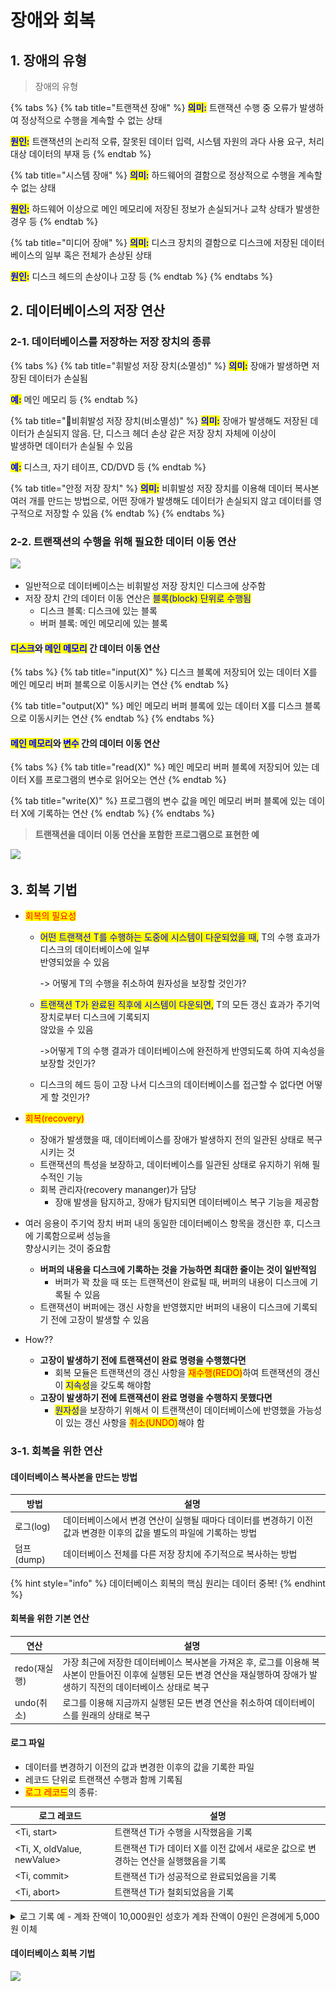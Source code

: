 # 장애와 회복

## 1. 장애의 유형

> 장애의 유형

{% tabs %}
{% tab title="트랜잭션 장애" %}
<mark style="color:blue;">**의미:**</mark> 트랜잭션 수행 중 오류가 발생하여 정상적으로 수행을 계속할 수 없는 상태

<mark style="color:blue;">**원인:**</mark> 트랜잭션의 논리적 오류, 잘못된 데이터 입력, 시스템 자원의 과다 사용 요구, 처리 대상 데이터의 부재 등
{% endtab %}

{% tab title="시스템 장애" %}
<mark style="color:blue;">**의미:**</mark> 하드웨어의 결함으로 정상적으로 수행을 계속할 수 없는 상태

<mark style="color:blue;">**원인:**</mark> 하드웨어 이상으로 메인 메모리에 저장된 정보가 손실되거나 교착 상태가 발생한 경우 등
{% endtab %}

{% tab title="미디어 장애" %}
<mark style="color:blue;">**의미:**</mark> 디스크 장치의 결함으로 디스크에 저장된 데이터베이스의 일부 혹은 전체가 손상된 상태

<mark style="color:blue;">**원인:**</mark> 디스크 헤드의 손상이나 고장 등
{% endtab %}
{% endtabs %}

## 2. 데이터베이스의 저장 연산

### **2-1. 데이터베이스를 저장하는 저장 장치의 종류**

{% tabs %}
{% tab title="휘발성 저장 장치(소멸성)" %}
<mark style="color:blue;">**의미:**</mark> 장애가 발생하면 저장된 데이터가 손실됨

<mark style="color:blue;">**예:**</mark> 메인 메모리 등
{% endtab %}

{% tab title="비휘발성 저장 장치(비소멸성)" %}
<mark style="color:blue;">**의미:**</mark> 장애가 발생해도 저장된 데이터가 손실되지 않음. 단, 디스크 헤더 손상 같은 저장 장치 자체에 이상이 \
발생하면 데이터가 손실될 수 있음

<mark style="color:blue;">**예:**</mark> 디스크, 자기 테이프, CD/DVD 등
{% endtab %}

{% tab title="안정 저장 장치" %}
<mark style="color:blue;">**의미:**</mark> 비휘발성 저장 장치를 이용해 데이터 복사본 여러 개를 만드는 방법으로, 어떤 장애가 발생해도 데이터가 손실되지 않고 데이터를 영구적으로 저장할 수 있음
{% endtab %}
{% endtabs %}

### **2-2. 트랜잭션의 수행을 위해 필요한 데이터 이동 연산**

![](../../../.gitbook/assets/IMG\_0006.PNG)

* 일반적으로 데이터베이스는 비휘발성 저장 장치인 디스크에 상주함
* 저장 장치 간의 데이터 이동 연산은 <mark style="color:blue;">블록(block) 단위로 수행됨</mark>
  * 디스크 블록: 디스크에 있는 블록
  * 버퍼 블록: 메인 메모리에 있는 블록

#### <mark style="color:blue;">디스크</mark>와 <mark style="color:blue;">메인 메모리</mark> 간 데이터 이동 연산

{% tabs %}
{% tab title="input(X)" %}
디스크 블록에 저장되어 있는 데이터 X를 메인 메모리 버퍼 블록으로 이동시키는 연산
{% endtab %}

{% tab title="output(X)" %}
메인 메모리 버퍼 블록에 있는 데이터 X를 디스크 블록으로 이동시키는 연산
{% endtab %}
{% endtabs %}

#### <mark style="color:blue;">메인 메모리</mark>와 <mark style="color:blue;">변수</mark> 간의 데이터 이동 연산

{% tabs %}
{% tab title="read(X)" %}
메인 메모리 버퍼 블록에 저장되어 있는 데이터 X를 프로그램의 변수로 읽어오는 연산
{% endtab %}

{% tab title="write(X)" %}
프로그램의 변수 값을 메인 메모리 버퍼 블록에 있는 데이터 X에 기록하는 연산
{% endtab %}
{% endtabs %}

> **트랜잭션을 데이터 이동 연산을 포함한 프로그램으로 표현한 예**

![](../../../.gitbook/assets/IMG\_0009.PNG)

## **3.** 회복 기법

* <mark style="color:red;">회복의 필요성</mark>
  *   <mark style="color:blue;">어떤 트랜잭션 T를 수행하는 도중에 시스템이 다운되었을 때,</mark> T의 수행 효과가 디스크의 데이터베이스에 일부 \
      반영되었을 수 있음

      \-> 어떻게 T의 수행을 취소하여 원자성을 보장할 것인가?
  *   <mark style="color:blue;">트랜잭션 T가 완료된 직후에 시스템이 다운되면,</mark> T의 모든 갱신 효과가 주기억 장치로부터 디스크에 기록되지 \
      않았을 수 있음

      \->어떻게 T의 수행 결과가 데이터베이스에 완전하게 반영되도록 하여 지속성을 보장할 것인가?
  * 디스크의 헤드 등이 고장 나서 디스크의 데이터베이스를 접근할 수 없다면 어떻게 할 것인가?



* <mark style="color:red;">회복(recovery)</mark>
  * 장애가 발생했을 때, 데이터베이스를 장애가 발생하지 전의 일관된 상태로 복구시키는 것
  * 트랜잭션의 특성을 보장하고, 데이터베이스를 일관된 상태로 유지하기 위해 필수적인 기능
  * 회복 관리자(recovery mananger)가 담당
    * 장애 발생을 탐지하고, 장애가 탐지되면 데이터베이스 복구 기능을 제공함



* 여러 응용이 주기억 장치 버퍼 내의 동일한 데이터베이스 항목을 갱신한 후, 디스크에 기록함으로써 성능을 \
  향상시키는 것이 중요함
  * **버퍼의 내용을 디스크에 기록하는 것을 가능하면 최대한 줄이는 것이 일반적임**
    * 버퍼가 꽉 찼을 때 또는 트랜잭션이 완료될 때, 버퍼의 내용이 디스크에 기록될 수 있음
  * 트랜잭션이 버퍼에는 갱신 사항을 반영했지만 버퍼의 내용이 디스크에 기록되기 전에 고장이 발생할 수 있음



* How??
  * **고장이 발생하기 전에 트랜잭션이 완료 명령을 수행했다면**
    * 회복 모듈은 트랜잭션의 갱신 사항을 <mark style="color:red;">재수행(REDO)</mark>하여 트랜잭션의 갱신이 <mark style="color:blue;">지속성</mark>을 갖도록 해야함
  * **고장이 발생하기 전에 트랜잭션이 완료 명령을 수행하지 못했다면**
    * <mark style="color:blue;">원자성</mark>을 보장하기 위해서 이 트랜잭션이 데이터베이스에 반영했을 가능성이 있는 갱신 사항을 <mark style="color:red;">취소(UNDO)</mark>해야 함

### 3-1. 회복을 위한 연산

#### 데이터베이스 복사본을 만드는 방법

| 방법       | 설명                                                                 |
| -------- | ------------------------------------------------------------------ |
| 로그(log)  | 데이터베이스에서 변경 연산이 실행될 때마다 데이터를 변경하기 이전 값과 변경한 이후의 값을 별도의 파일에 기록하는 방법 |
| 덤프(dump) | 데이터베이스 전체를 다른 저장 장치에 주기적으로 복사하는 방법                                 |

{% hint style="info" %}
데이터베이스 회복의 핵심 원리는 데이터 중복!
{% endhint %}

#### 회복을 위한 기본 연산

| 연산        | 설명                                                                                                 |
| --------- | -------------------------------------------------------------------------------------------------- |
| redo(재실행) | 가장 최근에 저장한 데이터베이스 복사본을 가져온 후, 로그를 이용해 복사본이 만들어진 이후에 실행된 모든 변경 연산을 재실행하여 장애가 발생하기 직전의 데이터베이스 상태로 복구 |
| undo(취소)  | 로그를 이용해 지금까지 실행된 모든 변경 연산을 취소하여 데이터베이스를 원래의 상태로 복구                                                 |

#### 로그 파일

* 데이터를 변경하기 이전의 값과 변경한 이후의 값을 기록한 파일
* 레코드 단위로 트랜잭션 수행과 함께 기록됨
* <mark style="color:red;">로그 레코드</mark>의 종류:

| 로그 레코드                       | 설명                                               |
| ---------------------------- | ------------------------------------------------ |
| \<Ti, start>                 | 트랜잭션 Ti가 수행을 시작했음을 기록                            |
| \<Ti, X, oldValue, newValue> | 트랜잭션 Ti가 데이터 X를 이전 값에서 새로운 값으로 변경하는 연산을 실행했음을 기록 |
| \<Ti, commit>                | 트랜잭션 Ti가 성공적으로 완료되었음을 기록                         |
| \<Ti, abort>                 | 트랜잭션 Ti가 철회되었음을 기록                               |

<details>

<summary>로그 기록 예 - 계좌 잔액이 10,000원인 성호가 계좌 잔액이 0원인 은경에게 5,000원 이체</summary>

![](<../../../.gitbook/assets/Untitled-7 (1).png>)

</details>

#### 데이터베이스 회복 기법

![](../../../.gitbook/assets/IMG\_0007.PNG)
